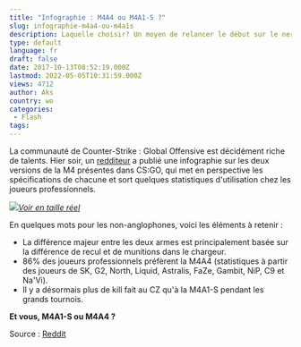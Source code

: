 ```yaml
---
title: "Infographie : M4A4 ou M4A1-S ?"
slug: infographie-m4a4-ou-m4a1s
description: Laquelle choisir? Un moyen de relancer le début sur le nerf qui a tué la M4A1-S.
type: default
language: fr
draft: false
date: 2017-10-13T08:52:19.000Z
lastmod: 2022-05-05T10:31:59.000Z
views: 4712
author: Aks
country: wo
categories:
 - Flash
tags:
---
```

La communauté de Counter-Strike : Global Offensive est décidément riche de talents. Hier soir, un [redditeur](https://www.reddit.com/user/fallenBAD) a publié une infographie sur les deux versions de la M4 présentes dans CS:GO, qui met en perspective les spécifications de chacune et sort quelques statistiques d'utilisation chez les joueurs professionnels.

![](https://i.redd.it/10xpvgcz5frz.jpg)[_Voir en taille réel_](https://i.redd.it/10xpvgcz5frz.jpg)

En quelques mots pour les non-anglophones, voici les éléments à retenir :

* La différence majeur entre les deux armes est principalement basée sur la différence de recul et de munitions dans le chargeur.
* 86% des joueurs professionnels préfèrent la M4A4 (statistiques à partir des joueurs de SK, G2, North, Liquid, Astralis, FaZe, Gambit, NiP, C9 et Na'Vi).
* Il y a désormais plus de kill fait au CZ qu'à la M4A1-S pendant les grands tournois.

**Et vous, M4A1-S ou M4A4 ?**

Source : [Reddit ](https://www.reddit.com/r/GlobalOffensive/comments/75xtcn/m4a4%5Fvs%5Fm4a1s%5Fusage%5Finfographic/?st=j8pn3kec&sh=1d30d4e9)
